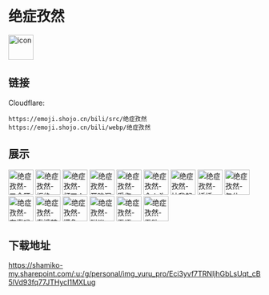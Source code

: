 # 绝症孜然
<img src="https://emoji.shojo.cn/bili/src/绝症孜然/icon.png" width="50" height="50" alt="icon">

## 链接
Cloudflare:
```
https://emoji.shojo.cn/bili/src/绝症孜然
https://emoji.shojo.cn/bili/webp/绝症孜然
```
## 展示
<img src="https://emoji.shojo.cn/bili/src/绝症孜然/绝症孜然-叉会腰.png" width="50" height="50" alt="绝症孜然-叉会腰">
<img src="https://emoji.shojo.cn/bili/src/绝症孜然/绝症孜然-拒绝.png" width="50" height="50" alt="绝症孜然-拒绝">
<img src="https://emoji.shojo.cn/bili/src/绝症孜然/绝症孜然-打工人.png" width="50" height="50" alt="绝症孜然-打工人">
<img src="https://emoji.shojo.cn/bili/src/绝症孜然/绝症孜然-开脑洞.png" width="50" height="50" alt="绝症孜然-开脑洞">
<img src="https://emoji.shojo.cn/bili/src/绝症孜然/绝症孜然-受伤.png" width="50" height="50" alt="绝症孜然-受伤">
<img src="https://emoji.shojo.cn/bili/src/绝症孜然/绝症孜然-令人头大.png" width="50" height="50" alt="绝症孜然-令人头大">
<img src="https://emoji.shojo.cn/bili/src/绝症孜然/绝症孜然-扶我起来.png" width="50" height="50" alt="绝症孜然-扶我起来">
<img src="https://emoji.shojo.cn/bili/src/绝症孜然/绝症孜然-捶捶.png" width="50" height="50" alt="绝症孜然-捶捶">
<img src="https://emoji.shojo.cn/bili/src/绝症孜然/绝症孜然-午休.png" width="50" height="50" alt="绝症孜然-午休">
<img src="https://emoji.shojo.cn/bili/src/绝症孜然/绝症孜然-有事吗.png" width="50" height="50" alt="绝症孜然-有事吗">
<img src="https://emoji.shojo.cn/bili/src/绝症孜然/绝症孜然-泰裤辣.png" width="50" height="50" alt="绝症孜然-泰裤辣">
<img src="https://emoji.shojo.cn/bili/src/绝症孜然/绝症孜然-摸鱼.png" width="50" height="50" alt="绝症孜然-摸鱼">
<img src="https://emoji.shojo.cn/bili/src/绝症孜然/绝症孜然-附议.png" width="50" height="50" alt="绝症孜然-附议">
<img src="https://emoji.shojo.cn/bili/src/绝症孜然/绝症孜然-无语.png" width="50" height="50" alt="绝症孜然-无语">
<img src="https://emoji.shojo.cn/bili/src/绝症孜然/绝症孜然-无助.png" width="50" height="50" alt="绝症孜然-无助">

## 下载地址

https://shamiko-my.sharepoint.com/:u:/g/personal/img_yuru_pro/Eci3yvf7TRNIjhGbLsUqt_cB5lVd93fq77JTHycI1MXLug